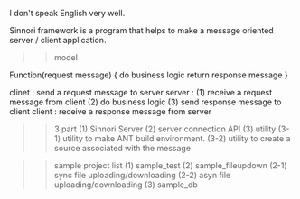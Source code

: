 I don't speak English very well.

Sinnori framework is a program that helps to make a message oriented server / client application.

>> model

Function(request message) {
  do business logic
  return response message
}

clinet : send a request message to server 
server : (1) receive a request message from client
(2) do business logic
(3) send response message to client
client : receive a response message from server


>> 3 part
(1) Sinnori Server
(2) server connection API
(3) utility
(3-1) utility to make ANT build environment.
(3-2) utility to create a source associated with the message

>> sample project list
(1) sample_test
(2) sample_fileupdown
(2-1) sync file uploading/downloading
(2-2) asyn file uploading/downloading
(3) sample_db
